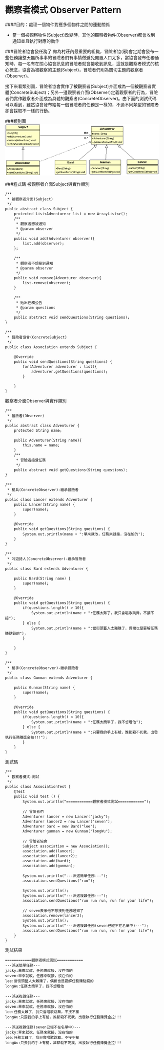 # 觀察者模式 Observer Pattern
  
####目的：處理一個物件對應多個物件之間的連動關係
* 當一個被觀察物件(Subject)改變時，其他的觀察者物件(Observer)都會收到通知並且執行對應的動作

###冒險者協會發任務了
做為村莊內最重要的組織，冒險者協(邪)會定期會發布一些任務讓整天無所事事的冒險者們有事情做避免閒置人口太多，當協會發布任務通知時，每一名有在關心協會訊息的冒險者就會接收到訊息，這就是觀察者模式的核心概念，協會為被觀察的主題(Subject)，冒險者們則為關切主題的觀察者(Observer)。  

接下來看類別圖，冒險者協會實作了被觀察者(Subject)介面成為一個被觀察者實體(ConcreteSubject)；另外一邊觀察者介面(Observer)定義觀察者的行為，冒險者們實作觀察者介面成為具體的觀察者(ConcreteObserver)。由下面的測試代碼可以看到，雖然協會發布給每一個冒險者的任務是一樣的，不過不同類型的冒險者卻會採取不一樣的行動。
 
  
###類別圖  
![Observer Class Diagram](image/observer.gif)  
   
###程式碼
被觀察者介面Subject與實作類別
```
/**
 * 被觀察者介面(Subject)
 */
public abstract class Subject {
	protected List<Adventurer> list = new ArrayList<>();
	/**
	 * 觀察者想被通知
	 * @param observer
	 */
	public void add(Adventurer observer){
		list.add(observer);
	};
	
	/**
	 * 觀察者不想接到通知
	 * @param observer
	 */
	public void remove(Adventurer observer){
		list.remove(observer);
	}
	
	/**
	 * 貼出任務公告
	 * @param questions
	 */
	public abstract void sendQuestions(String questions);
}

/**
 * 冒險者協會(ConcreteSubject)
 */
public class Association extends Subject {

	@Override
	public void sendQuestions(String questions) {
		for(Adventurer adventurer : list){
			adventurer.getQuestions(questions);
		}
		
	}
}
```

觀察者介面Observer與實作類別  
```
/**
 * 冒險者(Observer)
 */
public abstract class Adventurer {
	protected String name;
	
	public Adventurer(String name){
		this.name = name;
	}
	/**
	 * 冒險者接受任務
	 */
	public abstract void getQuestions(String questions);
}

/**
 * 槍兵(ConcreteObserver)-繼承冒險者
 */
public class Lancer extends Adventurer {
	public Lancer(String name) {
		super(name);
	}

	@Override
	public void getQuestions(String questions) {
		System.out.println(name + ":單來就改，任務來就接，沒在怕的");		
	}
}

/**
 * 吟遊詩人(ConcreteObserver)-繼承冒險者
 */
public class Bard extends Adventurer {

	public Bard(String name) {
		super(name);
	}

	@Override
	public void getQuestions(String questions) {
		if(questions.length() > 10){
			System.out.println(name + ":任務太難了，我只會唱歌跳舞，不接不接");
		} else {
			System.out.println(name + ":當街頭藝人太難賺了，偶爾也是要解任務賺點錢的");
		}

	}
}

/**
 * 槍手(ConcreteObserver)-繼承冒險者
 */
public class Gunman extends Adventurer {

	public Gunman(String name) {
		super(name);
	}

	@Override
	public void getQuestions(String questions) {
		if(questions.length() < 10){
			System.out.println(name + ":任務太簡單了，我不想理他");
		} else {
			System.out.println(name + ":只要我的手上有槍，誰都殺不死我，出發執行任務賺獎金拉!!!");
		}
	}
}

```
測試碼  
```
/**
 * 觀察者模式-測試
 */
public class AssociationTest {
	@Test
	public void test () {
		System.out.println("============觀察者模式測試============");

		// 冒險者們
		Adventurer lancer = new Lancer("jacky");
		Adventurer lancer2 = new Lancer("seven");
		Adventurer bard = new Bard("lee");
		Adventurer gunman = new Gunman("longWu");
	
		// 冒險者協會
		Subject association = new Association();
		association.add(lancer);
		association.add(lancer2);
		association.add(bard);
		association.add(gunman);
		
		System.out.println("---派送簡單任務---");
		association.sendQuestions("run");
		
		System.out.println();
		System.out.println("---派送複雜任務---");
		association.sendQuestions("run run run, run for your life");
		
		// seven表示他不想接到任務通知了
		association.remove(lancer2);
		System.out.println();
		System.out.println("---派送複雜任務(seven已經不在名單中)---");
		association.sendQuestions("run run run, run for your life");	
	}
}

```
測試結果     
```
============觀察者模式測試============
---派送簡單任務---
jacky:單來就改，任務來就接，沒在怕的
seven:單來就改，任務來就接，沒在怕的
lee:當街頭藝人太難賺了，偶爾也是要解任務賺點錢的
longWu:任務太簡單了，我不想理他

---派送複雜任務---
jacky:單來就改，任務來就接，沒在怕的
seven:單來就改，任務來就接，沒在怕的
lee:任務太難了，我只會唱歌跳舞，不接不接
longWu:只要我的手上有槍，誰都殺不死我，出發執行任務賺獎金拉!!!

---派送複雜任務(seven已經不在名單中)---
jacky:單來就改，任務來就接，沒在怕的
lee:任務太難了，我只會唱歌跳舞，不接不接
longWu:只要我的手上有槍，誰都殺不死我，出發執行任務賺獎金拉!!!
```